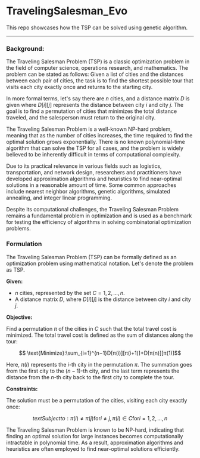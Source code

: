 # TravelingSalesman_Evo
This repo showcases how the TSP can be solved using genetic algorithm.

---
### Background:
The Traveling Salesman Problem (TSP) is a classic optimization problem in the field of computer science, operations research, and mathematics. The problem can be stated as follows: Given a list of cities and the distances between each pair of cities, the task is to find the shortest possible tour that visits each city exactly once and returns to the starting city.

In more formal terms, let's say there are $n$ cities, and a distance matrix $D$ is given where $D[i][j]$ represents the distance between city $i$ and city $j$. The goal is to find a permutation of cities that minimizes the total distance traveled, and the salesperson must return to the original city.

The Traveling Salesman Problem is a well-known NP-hard problem, meaning that as the number of cities increases, the time required to find the optimal solution grows exponentially. There is no known polynomial-time algorithm that can solve the TSP for all cases, and the problem is widely believed to be inherently difficult in terms of computational complexity.

Due to its practical relevance in various fields such as logistics, transportation, and network design, researchers and practitioners have developed approximation algorithms and heuristics to find near-optimal solutions in a reasonable amount of time. Some common approaches include nearest neighbor algorithms, genetic algorithms, simulated annealing, and integer linear programming.

Despite its computational challenges, the Traveling Salesman Problem remains a fundamental problem in optimization and is used as a benchmark for testing the efficiency of algorithms in solving combinatorial optimization problems.

### Formulation
The Traveling Salesman Problem (TSP) can be formally defined as an optimization problem using mathematical notation. Let's denote the problem as TSP.

**Given:**

- $n$ cities, represented by the set $C={1,2,...,n}$.
- A distance matrix $D$, where $D[i][j]$ is the distance between city $i$ and city $j$.

**Objective:**

Find a permutation $π$ of the cities in $C$ such that the total travel cost is minimized. The total travel cost is defined as the sum of distances along the tour:

$$ \text{Minimize}:\sum_{i=1}^{n−1}D[π(i)][π(i+1)]+D[π(n)][π(1)]$$

Here, $π(i)$ represents the $i$-th city in the permutation $π$. The summation goes from the first city to the $(n−1)$-th city, and the last term represents the distance from the $n$-th city back to the first city to complete the tour.

**Constraints:**

The solution must be a permutation of the cities, visiting each city exactly once:

$$text{Subject to} :π(i) \neq π(j) \text{for} i \neq j, π(i) \in C \text{for} i=1,2,...,n$$

The Traveling Salesman Problem is known to be NP-hard, indicating that finding an optimal solution for large instances becomes computationally intractable in polynomial time. As a result, approximation algorithms and heuristics are often employed to find near-optimal solutions efficiently.
